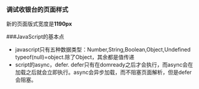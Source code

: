 ### 调试收银台的页面样式

 新的页面版式宽度是**1190px**
 
###JavaScript的基本点

* javascript只有五种数据类型：Number,String,Boolean,Object,Undefined 
  typeof(null)=object.除了Object，其余都是值传递
* script的async，defer.  defer只有在domready之后才会执行，而async会在加载之后就会立即执行。async会异步加载，而不阻塞页面解析，但是defer会阻塞。

